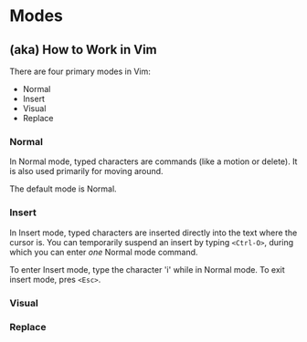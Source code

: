 # Modes
## (aka) How to Work in Vim

There are four primary modes in Vim:

* Normal
* Insert
* Visual
* Replace

### Normal

In Normal mode, typed characters are commands (like a motion or delete).
It is also used primarily for moving around.

The default mode is Normal.

### Insert

In Insert mode, typed characters are inserted directly into the text
where the cursor is. You can temporarily suspend an insert by typing `<Ctrl-O>`,
during which you can enter _one_ Normal mode command.

To enter Insert mode, type the character 'i' while in Normal mode.
To exit insert mode, pres `<Esc>`.

### Visual

### Replace
